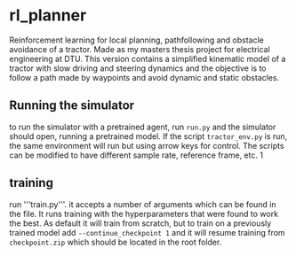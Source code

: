 # rl_planner
Reinforcement learning for local planning, pathfollowing and obstacle avoidance of a tractor. Made as my masters thesis project for electrical engineering at DTU. This version contains a simplified kinematic model of a tractor with slow driving and steering dynamics and the objective is to follow a path made by waypoints and avoid dynamic and static obstacles. 

## Running the simulator
to run the simulator with a pretrained agent, run `run.py` and the simulator should open, running a pretrained model. If the script `tractor_env.py` is run, the same environment will run but using arrow keys for control. The scripts can be modified to have different sample rate, reference frame, etc.
1
## training
run '''train.py'''. it accepts a number of arguments which can be found in the file. It runs training with the hyperparameters that were found to work the best. As default it will train from scratch, but to train on a previously trained model add `--continue_checkpoint 1` and it will resume training from `checkpoint.zip` which should be located in the root folder.
